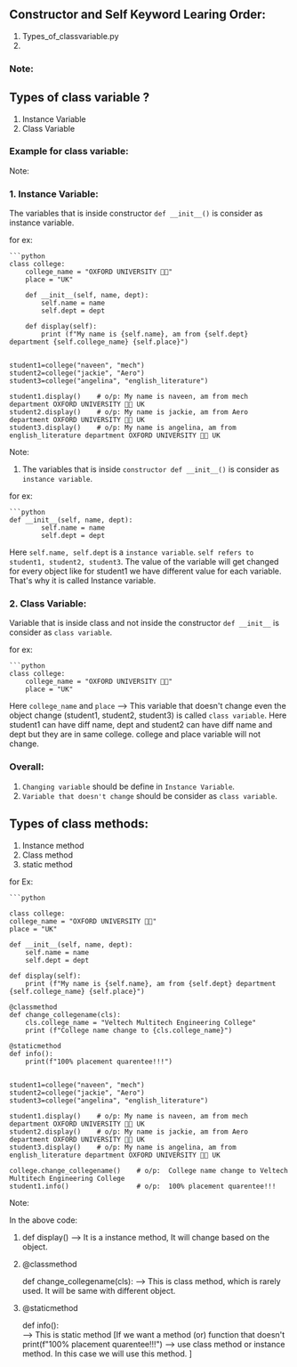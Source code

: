 ## Constructor and Self Keyword Learing Order:

1. Types_of_classvariable.py
2. 


### Note:

## Types of class variable ?

1. Instance Variable
2. Class Variable

### Example for class variable:

Note: 

### 1. Instance Variable:

The variables that is inside constructor `def __init__()` is consider as instance variable.

for ex: 

    ```python
    class college:
        college_name = "OXFORD UNIVERSITY 🏫🏫"
        place = "UK"

        def __init__(self, name, dept):
            self.name = name
            self.dept = dept

        def display(self):
            print (f"My name is {self.name}, am from {self.dept} department {self.college_name} {self.place}")


    student1=college("naveen", "mech")
    student2=college("jackie", "Aero")
    student3=college("angelina", "english_literature")

    student1.display()    # o/p: My name is naveen, am from mech department OXFORD UNIVERSITY 🏫🏫 UK
    student2.display()    # o/p: My name is jackie, am from Aero department OXFORD UNIVERSITY 🏫🏫 UK
    student3.display()    # o/p: My name is angelina, am from english_literature department OXFORD UNIVERSITY 🏫🏫 UK


Note: 

1. The variables that is inside `constructor def __init__()` is consider as `instance variable`.

for ex:

    ```python
    def __init__(self, name, dept):
            self.name = name
            self.dept = dept

Here `self.name, self.dept` is a `instance variable`. `self refers to student1, student2, student3`. The value of the 
variable will get changed for every object like for student1 we have different value for each variable.
That's why it is called Instance variable.

### 2.  Class Variable:

Variable that is inside class and not inside the constructor `def __init__` is consider as `class variable`.

for ex:

    ```python
    class college:
        college_name = "OXFORD UNIVERSITY 🏫🏫"
        place = "UK"

Here `college_name` and `place` --> This variable that doesn't change even the object change (student1, student2, student3) is called `class variable`.
Here student1 can have diff name, dept and student2 can have diff name and dept but they are in same college.
college and place variable will not change.

### Overall:

1. `Changing variable` should be define in `Instance Variable`.
2. `Variable that doesn't change` should be consider as `class variable`.

## Types of class methods:

1. Instance method
2. Class method
3. static method

for Ex:

    ```python

    class college:
    college_name = "OXFORD UNIVERSITY 🏫🏫"
    place = "UK"

    def __init__(self, name, dept):
        self.name = name
        self.dept = dept

    def display(self):
        print (f"My name is {self.name}, am from {self.dept} department {self.college_name} {self.place}")

    @classmethod
    def change_collegename(cls):
        cls.college_name = "Veltech Multitech Engineering College"
        print (f"College name change to {cls.college_name}")

    @staticmethod
    def info():
        print(f"100% placement quarentee!!!")


    student1=college("naveen", "mech")
    student2=college("jackie", "Aero")
    student3=college("angelina", "english_literature")

    student1.display()    # o/p: My name is naveen, am from mech department OXFORD UNIVERSITY 🏫🏫 UK
    student2.display()    # o/p: My name is jackie, am from Aero department OXFORD UNIVERSITY 🏫🏫 UK
    student3.display()    # o/p: My name is angelina, am from english_literature department OXFORD UNIVERSITY 🏫🏫 UK

    college.change_collegename()    # o/p:  College name change to Veltech Multitech Engineering College
    student1.info()                 # o/p:  100% placement quarentee!!!


Note:

In the above code:

1. def display()  -->  It is a instance method, It will change based on the object.

2.  @classmethod

    def change_collegename(cls):          -->  This is class method, which is rarely used. It will be same with different object.

3. @staticmethod

    def info():        
                                                          --> This is static method [If we want a method (or) function that doesn't 
        print(f"100% placement quarentee!!!")             -->   use class method or instance method. In this case we will use this method. ]













